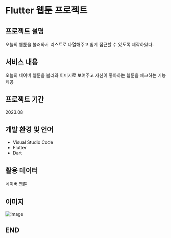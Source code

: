# Flutter 웹툰 프로젝트
## 프로젝트 설명
오늘의 웹툰을 불러와서 리스트로 나열해주고 쉽게 접근할 수 있도록 제작하였다.

## 서비스 내용
오늘의 네이버 웹툰을 불러와 이미지로 보여주고 자신이 좋아하는 웹툰을 체크하는 기능 제공

## 프로젝트 기간
2023.08

## 개발 환경 및 언어
- Visual Studio Code
- Flutter
- Dart

## 활용 데이터
네이버 웹툰

## 이미지
![image](https://github.com/jongwon-kr/dartProject/assets/76871947/90c1c28d-fb48-47ff-b0ce-300ddc573d1f)


## END
